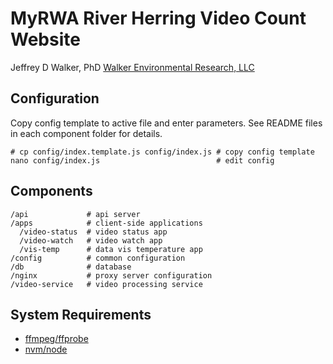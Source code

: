 MyRWA River Herring Video Count Website
=======================================

Jeffrey D Walker, PhD
[Walker Environmental Research, LLC](http://walkerenvres.com)

## Configuration

Copy config template to active file and enter parameters. See README files in each component folder for details.

```
# cp config/index.template.js config/index.js # copy config template
nano config/index.js                          # edit config
```

## Components

```
/api             # api server
/apps            # client-side applications
  /video-status  # video status app
  /video-watch   # video watch app
  /vis-temp      # data vis temperature app
/config          # common configuration
/db              # database
/nginx           # proxy server configuration
/video-service   # video processing service
```

## System Requirements

- [ffmpeg/ffprobe](https://ffmpeg.org/)
- [nvm/node](https://github.com/creationix/nvm)
